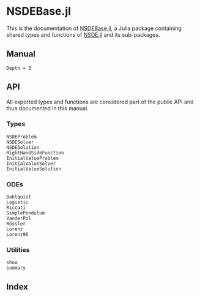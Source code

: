 # NSDEBase.jl

This is the documentation of [NSDEBase.jl](https://github.com/antonuccig/NSDEBase.jl), a Julia package containing shared types and functions of [NSDE.jl](https://github.com/antonuccig/NSDE.jl) and its sub-packages.

## Manual

```@contents
Depth = 3
```

## API

All exported types and functions are considered part of the public API and thus documented in this manual.

### Types

```@docs
NSDEProblem
NSDESolver
NSDESolution
RightHandSideFunction
InitialValueProblem
InitialValueSolver
InitialValueSolution
```

### ODEs

```@docs
Dahlquist
Logistic
Riccati
SimplePendulum
VanderPol
Rössler
Lorenz
Lorenz96
```

### Utilities

```@docs
show
summary
```

## Index

```@index
```
